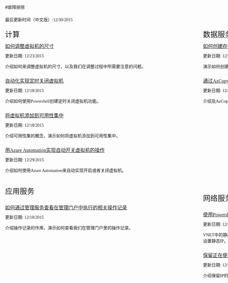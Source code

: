 <properties linkid="troubleshoot" urldisplayname="troubleshoot" pagetitle="故障排除" metakeywords="troubleshoot" disablerightnav="true" description="" metacanonical="" services="" documentationcenter="" title="" authors="" solutions="" manager="" editor="" />
<tags ms.service="" ms.date="" wacn.date="" />

#故障排除

<div style="margin: 0px auto;">
    <div style="width:1200px">
        <div style="padding-top:7px;"><span style="font-weight:normal;font-family:'Microsoft YaHei';font-size:14px;"> 最后更新时间（中文版）:12/30/2015 </span></div>
    </div>
    <div style="width:1200px;margin-top:40px;">
        <div style="width: 550px;  margin-right: 100px;  display: inline-block;">
            <div style="width: 550px;">
                <div><span style="line-height:0px;font-size:24px;font-family:'Microsoft YaHei';font-weight:normal;">计算</span></div>
                <div style="margin-top:25px;"><a href="/documentation/articles/troubleshoot/virtual-machine-how-to-reset-vm-size" style="font-size:16px;font-family:'Microsoft YaHei';font-weight:normal;">如何调整虚拟机的尺寸</a></div>
                <div style="margin-top:10px;"><span style="font-weight:normal;font-size:14px;font-family:'Microsoft YaHei';"> 更新日期: 12/23/2015 </span></div>
                <div style="margin-top:15px;"><span style="font-family:'Microsoft YaHei';font-size:14px">介绍如何来调整虚拟机的尺寸，以及我们在调整过程中所需要注意的问题。</span></div>
                <div style="margin-top:25px;"><a href="/documentation/articles/troubleshoot/virtual-machine-how-to-turn-off-vm-automatically" style="font-size:16px;font-family:'Microsoft YaHei';">自动化实现定时关闭虚拟机</a></div>
                <div style="margin-top:10px;"><span style="font-weight:normal;font-size:14px;font-family:'Microsoft YaHei';"> 更新日期: 12/18/2015 </span></div>
                <div style="margin-top:15px;"><span style="font-family:'Microsoft YaHei';font-size:14px">介绍如何使用Powershell创建定时关闭虚拟机功能。</span></div>
                <div style="margin-top:25px;"><a href="/documentation/articles/troubleshoot/virtual-machine-add-vm-to-availability-group" style="font-size:16px;font-family:'Microsoft YaHei';">将虚拟机添加到可用性集中</a></div>
                <div style="margin-top:10px;"><span style="font-weight:normal;font-size:14px;font-family:'Microsoft YaHei';"> 更新日期: 12/18/2015 </span></div>
                <div style="margin-top:15px;"><span style="font-family:'Microsoft YaHei';font-size:14px">介绍可用性集的概念，演示如何将虚拟机添加到可用性集中。</span></div>
                <div style="margin-top:25px;"><a href="/documentation/articles/troubleshoot/virtual-machine-add-vm-to-availability-group" style="font-size:16px;font-family:'Microsoft YaHei';">用Azure Automation实现自动开关虚拟机的操作</a></div>
                <div style="margin-top:10px;"><span style="font-weight:normal;font-size:14px;font-family:'Microsoft YaHei';"> 更新日期: 12/29/2015 </span></div>
                <div style="margin-top:15px;"><span style="font-family:'Microsoft YaHei';font-size:14px">介绍如何使用Azure Automation来自动实现开启或者关闭虚拟机。</span></div>
            </div>
        </div>
        <div style="width:550px; float:right">
            <div style="width: 550px;">
                <div><span style="line-height:0px;font-size:24px;font-family:'Microsoft YaHei';font-weight:normal;">数据服务</span></div>
                <div style="margin-top:25px;"><a href="/documentation/articles/troubleshoot/storage-how-to-create-account-container" style="font-size:16px;font-family:'Microsoft YaHei';">如何创建存储账号及容器</a></div>
                <div style="margin-top:10px;"><span style="font-weight:normal;font-size:14px;font-family:'Microsoft YaHei';"> 更新日期: 12/14/2015 </span></div>
                <div style="margin-top:15px;"><span style="font-family:'Microsoft YaHei';font-size:14px">演示如何创建存储账号及容器，解析我们在创建过程中需要注意的一些概念性问题。</span></div>
                <div style="margin-top:25px;"><a href="/documentation/articles/troubleshoot/storage-how-to-use-azcopy" style="font-size:16px;font-family:'Microsoft YaHei';">通过AzCopy操作Azure存储</a></div>
                <div style="margin-top:10px;"><span style="font-weight:normal;font-size:14px;font-family:'Microsoft YaHei';"> 更新日期: 12/17/2015 </span></div>
                <div style="margin-top:15px;"><span style="font-family:'Microsoft YaHei';font-size:14px">介绍及AzCopy，演示AzCopy的一些常规操作指令。</span></div>
            </div>
        </div>
    </div>
    <div style="width:1200px">
        <div style="width: 550px; margin-right: 100px; display: inline-block;">
            <div style="width: 550px; margin-top:40px;">
                <div><span style="font-size:24px;font-family:'Microsoft YaHei';font-weight:normal;">应用服务</span></div>
                <div style="margin-top:25px;"><a href="/documentation/articles/troubleshoot/management-portal-how-to-see-operation-log" style="font-size:16px;font-family:'Microsoft YaHei';">如何通过管理服务查看在管理门户中执行的相关操作记录</a></div>
                <div style="margin-top:10px;"><span style="font-weight:normal;font-size:14px;font-family:'Microsoft YaHei';"> 更新日期: 12/18/2015 </span></div>
                <div style="margin-top:15px;"><span style="font-family:'Microsoft YaHei';font-size:14px">介绍操作记录的作用，演示如何查看我们在管理门户里的操作记录。</span></div>
            </div>
        </div>
        <div style="width:550px; float:right;margin-top: 23px;">
                <div style=" width: 550px;margin-top:40px;">
            <div><span style="font-size:24px;font-family:'Microsoft YaHei';font-weight:normal;">网络服务</span></div>
            <div style="margin-top:25px;"><a href="/documentation/articles/troubleshoot/virtual-network-how-to-use-internal-ip" style="font-size:16px;font-family:'Microsoft YaHei';">使用Powershell设置VNET中的静态IP</a></div>
            <div style="margin-top:10px;"><span style="font-weight:normal;font-size:14px;font-family:'Microsoft YaHei';"> 更新日期: 12/16/2015 </span></div>
            <div style="margin-top:15px;"><span style="font-family:'Microsoft YaHei';font-size:14px">VNET中的静态IP的作用，演示如何使用Powershell对虚拟机设置静态IP、对已有的虚拟机设置静态IP。</span></div>
            <div style="margin-top:25px;"><a href="/documentation/articles/troubleshoot/virtual-network-how-to-use-reserved-ip" style="font-size:16px;font-family:'Microsoft YaHei';">保留正在使用的VIP</a></div>
            <div style="margin-top:10px;"><span style="font-weight:normal;font-size:14px;font-family:'Microsoft YaHei';"> 更新日期: 12/18/2015 </span></div>
            <div style="margin-top:15px;"><span style="font-family:'Microsoft YaHei';font-size:14px">介绍保留IP的相关概念，演示如何使用Powershell来操作保留IP。</span></div>
        </div>
    </div>
</div>
<div style="width: 100%;margin-top:50px;display:inline-block;"></div>
    </div>